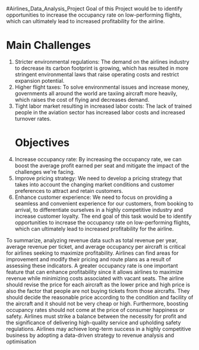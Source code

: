 #Airlines_Data_Analysis_Project
Goal of this Project would be to identify opportunities to increase the occupancy rate on low-performing flights, which can ultimately lead to increased profitability for the airline.
   # Main Challenges
1. Stricter environmental regulations: The demand on the airlines industry
to decrease its carbon footprint is growing, which has resulted in more
stringent environmental laws that raise operating costs and restrict
expansion potential.
2. Higher flight taxes: To solve environmental issues and increase money,
governments all around the world are taxiing aircraft more heavily, which
raises the cost of flying and decreases demand.
3. Tight labor market resulting in increased labor costs: The lack of
trained people in the aviation sector has increased labor costs and
increased turnover rates.
   # Objectives
1. Increase occupancy rate: By increasing the occupancy rate, we can
boost the average profit earned per seat and mitigate the impact of the
challenges we're facing.
2. Improve pricing strategy: We need to develop a pricing strategy that
takes into account the changing market conditions and customer
preferences to attract and retain customers.
3. Enhance customer experience: We need to focus on providing a
seamless and convenient experience for our customers, from booking to
arrival, to differentiate ourselves in a highly competitive industry and
increase customer loyalty.
The end goal of this task would be to identify opportunities to increase the
occupancy rate on low-performing flights, which can ultimately lead to increased
profitability for the airline.

To summarize, analyzing revenue data such as total revenue per year,
average revenue per ticket, and average occupancy per aircraft is critical
for airlines seeking to maximize profitability. Airlines can find areas for
improvement and modify their pricing and route plans as a result of
assessing these indicators. A greater occupancy rate is one important
feature that can enhance profitability since it allows airlines to maximize
revenue while minimizing costs associated with vacant seats. The airline
should revise the price for each aircraft as the lower price and high price is
also the factor that people are not buying tickets from those aircrafts. They
should decide the reasonable price according to the condition and facility of
the aircraft and it should not be very cheap or high.
Furthermore, boosting occupancy rates should not come at the price of
consumer happiness or safety. Airlines must strike a balance between the
necessity for profit and the significance of delivering high-quality service
and upholding safety regulations. Airlines may achieve long-term success
in a highly competitive business by adopting a data-driven strategy to
revenue analysis and optimisation
